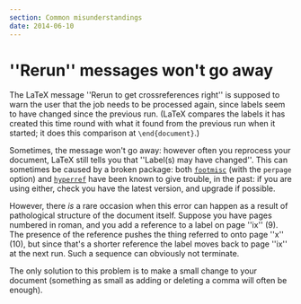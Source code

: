 ```yaml
---
section: Common misunderstandings
date: 2014-06-10
---
```


# ''Rerun'' messages won't go away

The LaTeX message ''Rerun to get crossreferences right'' is
supposed to warn the user that the job needs to be processed again,
since labels seem to have changed since the previous run.  (LaTeX
compares the labels it has created this time round with what it found
from the previous run when it started; it does this comparison at
`\end{document}`.)

Sometimes, the message won't go away: however often you reprocess your
document, LaTeX still tells you that ''Label(s) may have
changed''.  This can sometimes be caused by a broken package: both
[`footmisc`](https://ctan.org/pkg/footmisc) (with the `perpage` option) and [`hyperref`](https://ctan.org/pkg/hyperref)
have been known to give trouble, in the past: if you are using either,
check you have the latest version, and upgrade if possible.

However, there _is_ a rare occasion when this error can happen
as a result of pathological structure of the document itself.  Suppose
you have pages numbered in roman, and you add a reference to a label
on page ''ix'' (9).  The presence of the reference pushes the thing
referred to onto page ''x'' (10), but since that's a shorter reference
the label moves back to page ''ix'' at the next run.  Such a sequence
can obviously not terminate.

The only solution to this problem is to make a small change to your
document (something as small as adding or deleting a comma will often
be enough).

